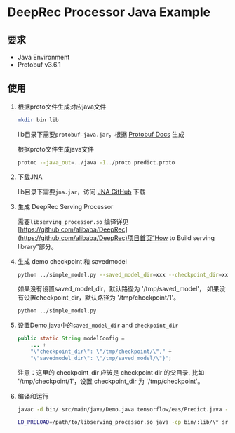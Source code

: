 # DeepRec Processor Java Example

## 要求

- Java Environment
- Protobuf v3.6.1


## 使用

1. 根据proto文件生成对应java文件

    ```sh
    mkdir bin lib
    ```

    lib目录下需要```protobuf-java.jar```，根据 [Protobuf Docs](https://github.com/protocolbuffers/protobuf/tree/48cb18e5c419ddd23d9badcfe4e9df7bde1979b2/java#build-from-source) 生成

    根据proto文件生成java文件
    ```sh
    protoc --java_out=../java -I../proto predict.proto
    ```

2. 下载JNA

    lib目录下需要```jna.jar```，访问 [JNA GitHub](https://github.com/java-native-access/jna) 下载

3. 生成 DeepRec Serving Processor

    需要```libserving_processor.so```
    编译详见[https://github.com/alibaba/DeepRec](https://github.com/alibaba/DeepRec)项目首页“How to Build serving library”部分。

4. 生成 demo checkpoint 和 savedmodel

    ```sh
    python ../simple_model.py --saved_model_dir=xxx --checkpoint_dir=xxx
    ```
    如果没有设置saved_model_dir，默认路径为 '/tmp/saved_model'，
    如果没有设置checkpoint_dir，默认路径为 '/tmp/checkpoint/1'。
    ```sh
    python ../simple_model.py
    ```

5. 设置Demo.java中的`saved_model_dir` and `checkpoint_dir`

    ```java
    public static String modelConfig =
        ... +
        "\"checkpoint_dir\": \"/tmp/checkpoint/\"," +
        "\"savedmodel_dir\": \"/tmp/saved_model/\"}";
    ```
    注意：这里的 checkpoint_dir 应该是 checkpoint dir 的父目录,
    比如 '/tmp/checkpoint/1'，设置 checkpoint_dir 为 '/tmp/checkpoint'。

6. 编译和运行

    ```sh
    javac -d bin/ src/main/java/Demo.java tensorflow/eas/Predict.java -cp lib/\*
    ```

    ```sh
    LD_PRELOAD=/path/to/libserving_processor.so java -cp bin/:lib/\* src.main.java.Demo tensorflow.eas.Predict
    ```
